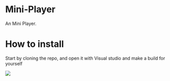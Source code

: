 # Mini-Player
An Mini Player. 

# How to install

Start by cloning the repo, and open it with Visual studio and make a build for yourself

![](http://testserver.kissr.com/gang.gif)
